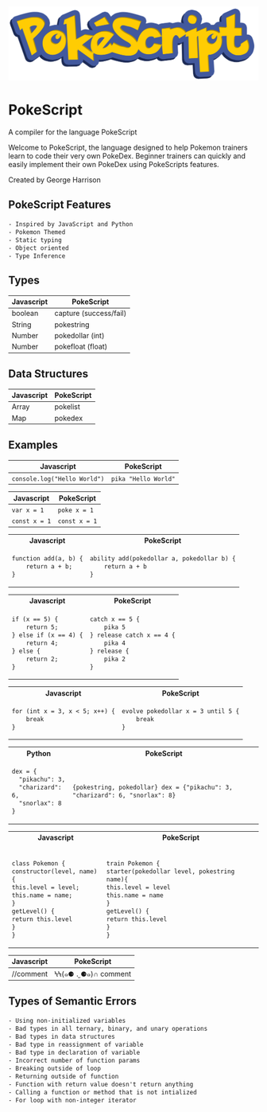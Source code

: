 ![logo](docs/logo.png)

# PokeScript

A compiler for the language PokeScript

Welcome to PokeScript, the language designed to help Pokemon trainers learn to code their very own PokeDex. Beginner trainers can quickly and easily implement their own PokeDex using PokeScripts features.

Created by George Harrison

## PokeScript Features

    - Inspired by JavaScript and Python
    - Pokemon Themed
    - Static typing
    - Object oriented
    - Type Inference

## Types

| Javascript | PokeScript             |
| ---------- | ---------------------- |
| boolean    | capture (success/fail) |
| String     | pokestring             |
| Number     | pokedollar (int)       |
| Number     | pokefloat (float)      |

## Data Structures

| Javascript | PokeScript |
| ---------- | ---------- |
| Array      | pokelist   |
| Map        | pokedex    |

## Examples

| Javascript                   | PokeScript           |
| ---------------------------- | -------------------- |
| `console.log("Hello World")` | `pika "Hello World"` |

| Javascript    | PokeScript    |
| ------------- | ------------- |
| `var x = 1`   | `poke x = 1`  |
| `const x = 1` | `const x = 1` |

<table>
<tr> <th>Javascript</th><th>PokeScript</th><tr>
</tr>
<td>

```
function add(a, b) {
    return a + b;
}
```

</td>

<td>

```
ability add(pokedollar a, pokedollar b) {
    return a + b
}
```

</td>
</table>

<table>
<tr> <th>Javascript</th><th>PokeScript</th><tr>
</tr>
<td>

```
if (x == 5) {
    return 5;
} else if (x == 4) {
    return 4;
} else {
    return 2;
}
```

</td>

<td>

```
catch x == 5 {
    pika 5
} release catch x == 4 {
    pika 4
} release {
    pika 2
}
```

</td>
</table>

<table>
<tr> <th>Javascript</th><th>PokeScript</th><tr>
</tr>
<td>

```
for (int x = 3, x < 5; x++) {
    break
}
```

</td>

<td>

```
evolve pokedollar x = 3 until 5 {
    break
}
```

</td>
</table>

<table>
<tr> <th>Python</th><th>PokeScript</th><tr>
</tr>
<td>

```
dex = {
  "pikachu": 3,
  "charizard": 6,
  "snorlax": 8
}
```

</td>

<td>

```
{pokestring, pokedollar} dex = {"pikachu": 3, "charizard": 6, "snorlax": 8}
```

</td>
</table>

<table>
<tr> <th>Javascript</th><th>PokeScript</th><tr>
</tr>
<td>

```

class Pokemon {
constructor(level, name){
this.level = level;
this.name = name;
}
getLevel() {
return this.level
}
}

```

</td>

<td>

```

train Pokemon {
starter(pokedollar level, pokestring name){
this.level = level
this.name = name
}
getLevel() {
return this.level
}
}

```

</td>
</table>

| Javascript | PokeScript           |
| ---------- | -------------------- |
| //comment  | ϞϞ(๑⚈ ․̫ ⚈๑)∩ comment |

## Types of Semantic Errors

    - Using non-initialized variables
    - Bad types in all ternary, binary, and unary operations
    - Bad types in data structures
    - Bad type in reassignment of variable
    - Bad type in declaration of variable
    - Incorrect number of function params
    - Breaking outside of loop
    - Returning outside of function
    - Function with return value doesn't return anything
    - Calling a function or method that is not intialized
    - For loop with non-integer iterator

```

```
